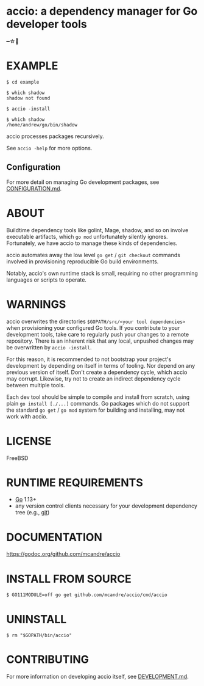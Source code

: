 # accio: a dependency manager for Go developer tools

━☆ﾟ

# EXAMPLE

```console
$ cd example

$ which shadow
shadow not found

$ accio -install

$ which shadow
/home/andrew/go/bin/shadow
```

accio processes packages recursively.

See `accio -help` for more options.

## Configuration

For more detail on managing Go development packages, see [CONFIGURATION.md](CONFIGURATION.md).

# ABOUT

Buildtime dependency tools like golint, Mage, shadow, and so on involve executable artifacts, which `go mod` unfortunately silently ignores. Fortunately, we have accio to manage these kinds of dependencies.

accio automates away the low level `go get` / `git checkout` commands involved in provisioning reproducible Go build environments.

Notably, accio's own runtime stack is small, requiring no other programming languages or scripts to operate.

# WARNINGS

accio overwrites the directories `$GOPATH/src/<your tool dependencies>` when provisioning your configured Go tools. If you contribute to your development tools, take care to regularly push your changes to a remote repository. There is an inherent risk that any local, unpushed changes may be overwritten by `accio -install`.

For this reason, it is recommended to not bootstrap your project's development by depending on itself in terms of tooling. Nor depend on any previous version of itself. Don't create a dependency cycle, which accio may corrupt. Likewise, try not to create an indirect dependency cycle between multiple tools.

Each dev tool should be simple to compile and install from scratch, using plain `go install [./...]` commands. Go packages which do not support the standard `go get` / `go mod` system for building and installing, may not work with accio.

# LICENSE

FreeBSD

# RUNTIME REQUIREMENTS

* [Go](https://golang.org/) 1.13+
* any version control clients necessary for your development dependency tree (e.g., [git](https://git-scm.com/))

# DOCUMENTATION

https://godoc.org/github.com/mcandre/accio

# INSTALL FROM SOURCE

```console
$ GO111MODULE=off go get github.com/mcandre/accio/cmd/accio
```

# UNINSTALL

```console
$ rm "$GOPATH/bin/accio"
```

# CONTRIBUTING

For more information on developing accio itself, see [DEVELOPMENT.md](DEVELOPMENT.md).
